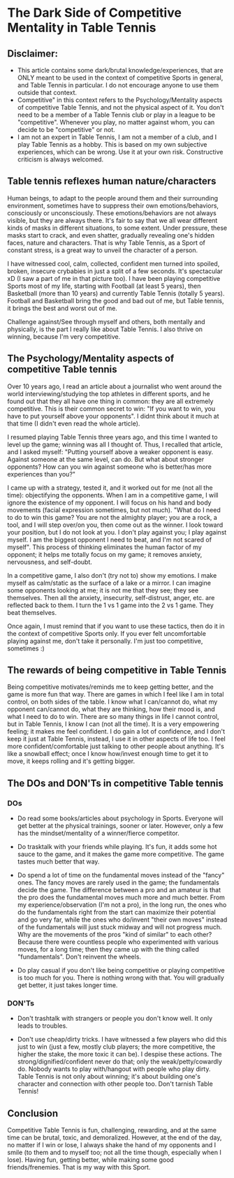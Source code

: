 # The Dark Side of Competitive Mentality in Table Tennis

## Disclaimer:

- This article contains some dark/brutal knowledge/experiences, that are ONLY meant to be used in the context of competitive Sports in general, and Table Tennis in particular. I do not encourage anyone to use them outside that context.
- Competitive" in this context refers to the Psychology/Mentality aspects of competitive Table Tennis, and not the physical aspect of it. You don't need to be a member of a Table Tennis club or play in a league to be "competitive". Whenever you play, no matter against whom, you can decide to be "competitive" or not.
- I am not an expert in Table Tennis, I am not a member of a club, and I play Table Tennis as a hobby. This is based on my own subjective experiences, which can be wrong. Use it at your own risk. Constructive criticism is always welcomed.

## Table tennis reflexes human nature/characters

Human beings, to adapt to the people around them and their surrounding environment, sometimes have to suppress their own emotions/behaviors, consciously or unconsciously.
These emotions/behaviors are not always visible, but they are always there. It's fair to say that we all wear different kinds of masks in different situations, to some extent.
Under pressure, these masks start to crack, and even shatter, gradually revealing one's hidden faces, nature and characters. That is why Table Tennis, as a Sport of constant stress, is a great way to unveil the character of a person.

I have witnessed cool, calm, collected, confident men turned into spoiled, broken, insecure crybabies in just a split of a few seconds. It's spectacular xD (I saw a part of me in that picture too).
I have been playing competitive Sports most of my life, starting with Football (at least 5 years), then Basketball (more than 10 years) and currently Table Tennis (totally 5 years).
Football and Basketball bring the good and bad out of me, but Table tennis, it brings the best and worst out of me.

Challenge against/See through myself and others, both mentally and physically, is the part I really like about Table Tennis. I also thrive on winning, because I'm very competitive.

## The Psychology/Mentality aspects of competitive Table tennis

Over 10 years ago, I read an article about a journalist who went around the world interviewing/studying the top athletes in different sports, and he found out that they all have one thing in common: they are all extremely competitive. This is their common secret to win: "If you want to win, you have to put yourself above your opponents". I didnt think about it much at that time (I didn't even read the whole article).

I resumed playing Table Tennis three years ago, and this time I wanted to level up the game; winning was all I thought of. Thus, I recalled that article, and I asked myself: "Putting yourself above a weaker opponent is easy. Against someone at the same level, can do. But what about stronger opponents? How can you win against someone who is better/has more experiences than you?"

I came up with a strategy, tested it, and it worked out for me (not all the time): objectifying the opponents. When I am in a competitive game, I will ignore the existence of my opponent. I will focus on his hand and body movements (facial expression sometimes, but not much). "What do I need to do to win this game? You are not the almighty player; you are a rock, a tool, and I will step over/on you, then come out as the winner. I look toward your position, but I do not look at you. I don't play against you; I play against myself. I am the biggest opponent I need to beat, and I'm not scared of myself". This process of thinking eliminates the human factor of my opponent; it helps me totally focus on my game; it removes anxiety, nervousness, and self-doubt.

In a competitive game, I also don't (try not to) show my emotions. I make myself as calm/static as the surface of a lake or a mirror. I can imagine some opponents looking at me; it is not me that they see; they see themselves. Then all the anxiety, insecurity, self-distrust, anger, etc. are reflected back to them. I turn the 1 vs 1 game into the 2 vs 1 game. They beat themselves.

Once again, I must remind that if you want to use these tactics, then do it in the context of competitive Sports only. If you ever felt uncomfortable playing against me, don't take it personally. I'm just too competitive, sometimes :)

## The rewards of being competitive in Table Tennis

Being competitive motivates/reminds me to keep getting better, and the game is more fun that way. There are games in which I feel like I am in total control, on both sides of the table. I know what I can/cannot do, what my opponent can/cannot do, what they are thinking, how their mood is, and what I need to do to win. There are so many things in life I cannot control, but in Table Tennis, I know I can (not all the time). It is a very empowering feeling; it makes me feel confident. I do gain a lot of confidence, and I don't keep it just at Table Tennis, instead, I use it in other aspects of life too. I feel more confident/comfortable just talking to other people about anything. It's like a snowball effect; once I know how/invest enough time to get it to move, it keeps rolling and it's getting bigger.

  
  

## The DOs and DON'Ts in competitive Table tennis

### DOs

- Do read some books/articles about psychology in Sports. Everyone will get better at the physical trainings, sooner or later. However, only a few has the mindset/mentality of a winner/fierce competitor.

- Do trasktalk with your friends while playing. It's fun, it adds some hot sauce to the game, and it makes the game more competitive. The game tastes much better that way.

- Do spend a lot of time on the fundamental moves instead of the "fancy" ones. The fancy moves are rarely used in the game; the fundamentals decide the game. The difference between a pro and an amateur is that the pro does the fundamental moves much more and much better. From my experience/observation (I'm not a pro), in the long run, the ones who do the fundamentals right from the start can maximize their potential and go very far, while the ones who do/invent "their own moves" instead of the fundamentals will just stuck midway and will not progress much. Why are the movements of the pros "kind of similar" to each other? Because there were countless people who experimented with various moves, for a long time; then they came up with the thing called "fundamentals". Don't reinvent the wheels.

- Do play casual if you don't like being competitive or playing competitive is too much for you. There is nothing wrong with that. You will gradually get better, it just takes longer time.

  

### DON'Ts

- Don't trashtalk with strangers or people you don't know well. It only leads to troubles.

- Don't use cheap/dirty tricks. I have witnessed a few players who did this just to win (just a few, mostly club players; the more competitive, the higher the stake, the more toxic it can be). I despise these actions. The strong/dignified/confident never do that; only the weak/petty/cowardly do. Nobody wants to play with/hangout with people who play dirty. Table Tennis is not only about winning; it's about building one's character and connection with other people too. Don't tarnish Table Tennis!

  

## Conclusion

Competitive Table Tennis is fun, challenging, rewarding, and at the same time can be brutal, toxic, and demoralized. However, at the end of the day, no matter if I win or lose, I always shake the hand of my opponents and I smile (to them and to myself too; not all the time though, especially when I lose). Having fun, getting better, while making some good friends/frenemies. That is my way with this Sport.
